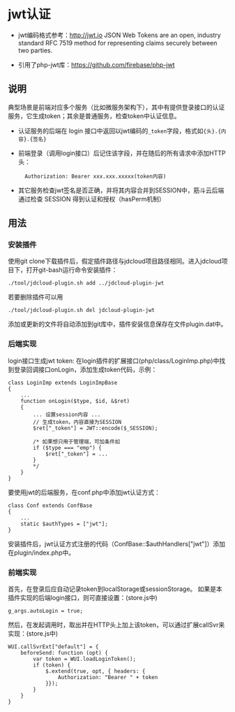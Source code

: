 # jwt认证

- jwt编码格式参考：http://jwt.io
 JSON Web Tokens are an open, industry standard RFC 7519 method for representing claims securely between two parties.

- 引用了php-jwt库：https://github.com/firebase/php-jwt

## 说明

典型场景是前端对应多个服务（比如微服务架构下），其中有提供登录接口的认证服务，它生成token；其余是普通服务，检查token中认证信息。

- 认证服务的后端在 login 接口中返回以jwt编码的`_token`字段，格式如`{头}.{内容}.{签名}`

- 前端登录（调用login接口）后记住该字段，并在随后的所有请求中添加HTTP头：

		Authorization: Bearer xxx.xxx.xxxxx(token内容)

- 其它服务检查jwt签名是否正确，并将其内容合并到SESSION中，筋斗云后端通过检查 SESSION 得到认证和授权（hasPerm机制）

## 用法

### 安装插件

使用git clone下载插件后，假定插件路径与jdcloud项目路径相同。进入jdcloud项目下，打开git-bash运行命令安装插件：

	./tool/jdcloud-plugin.sh add ../jdcloud-plugin-jwt

若要删除插件可以用

	./tool/jdcloud-plugin.sh del jdcloud-plugin-jwt

添加或更新的文件将自动添加到git库中，插件安装信息保存在文件plugin.dat中。

### 后端实现

login接口生成jwt token: 在login插件的扩展接口(php/class/LoginImp.php)中找到登录回调接口onLogin，添加生成token代码，示例：

	class LoginImp extends LoginImpBase
	{
		...
		function onLogin($type, $id, &$ret)
		{
			... 设置session内容 ...
			// 生成token，内容直接为SESSION
			$ret["_token"] = JWT::encode($_SESSION);

			/* 如果想只用于管理端，可加条件如
			if ($type === "emp") {
				$ret["_token"] = ...
			}
			*/
		}
	}

要使用jwt的后端服务，在conf.php中添加jwt认证方式：

	class Conf extends ConfBase
	{
		...
		static $authTypes = ["jwt"];
	}

安装插件后，jwt认证方式注册的代码（ConfBase::$authHandlers["jwt"]）添加在plugin/index.php中。

### 前端实现

首先，在登录后应自动记录token到localStorage或sessionStorage。
如果是本插件实现的后端login接口，则可直接设置：(store.js中)

	g_args.autoLogin = true;

然后，在发起调用时，取出并在HTTP头上加上该token，可以通过扩展callSvr来实现：(store.js中)

	WUI.callSvrExt["default"] = {
		beforeSend: function (opt) {
			var token = WUI.loadLoginToken();
			if (token) {
				$.extend(true, opt, { headers: {
					Authorization: "Bearer " + token
				}});
			}
		}
	}

